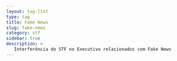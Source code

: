 ```yaml
---
layout: tag-list
type: tag
title: Fake News
slug: fake-news
category: stf
sidebar: true
description: >
   Interferência do STF no Executivo relacionados com Fake News
---
```

